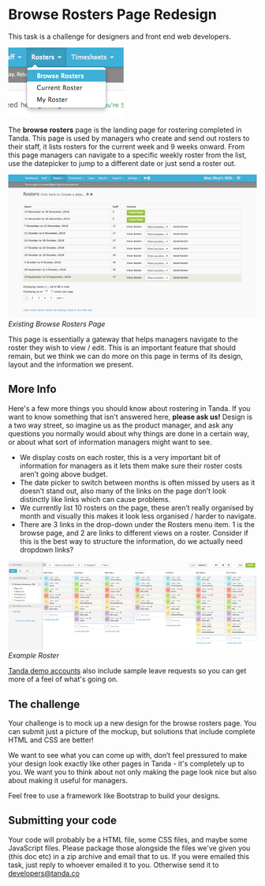 # Browse Rosters Page Redesign

This task is a challenge for designers and front end web developers.

![Rosters Menu](rosters_menu.png)

The **browse rosters** page is the landing page for rostering completed in Tanda. This page is used by managers who create and send out rosters to their staff, it lists rosters for the current week and 9 weeks onward. From this page managers can navigate to a specific weekly roster from the list, use the datepicker to jump to a different date or just send a roster out.

![Current Browse Rosters Page](browse_rosters.png)
_Existing Browse Rosters Page_

This page is essentially a gateway that helps managers navigate to the roster they wish to view / edit. This is an important feature that should remain, but we think we can do more on this page in terms of its design, layout and the information we present.

## More Info

Here's a few more things you should know about rostering in Tanda. If you want to know something that isn't answered here, **please ask us!** Design is a two way street, so imagine us as the product manager, and ask any questions you normally would about why things are done in a certain way, or about what sort of information managers might want to see.

- We display costs on each roster, this is a very important bit of information for managers as it lets them make sure their roster costs aren’t going above budget.
- The date picker to switch between months is often missed by users as it doesn’t stand out, also many of the links on the page don’t look distinctly like links which can cause problems.
- We currently list 10 rosters on the page, these aren’t really organised by month and visually this makes it look less organised / harder to navigate.
- There are 3 links in the drop-down under the Rosters menu item. 1 is the browse page, and 2 are links to different views on a roster. Consider if this is the best way to structure the information, do we actually need dropdown links?

![Example Roster Page](rosters_page.png)
_Example Roster_

[Tanda demo accounts](https://my.tanda.co/try/?utm_source=Github&utm_medium=challenge&utm_campaign=design-front-end) also include sample leave requests so you can get more of a feel of what's going on.

## The challenge

Your challenge is to mock up a new design for the browse rosters page. You can submit just a picture of the mockup, but solutions that include complete HTML and CSS are better!

We want to see what you can come up with, don’t feel pressured to make your design look exactly like other pages in Tanda -  it's completely up to you. We want you to think about not only making the page look nice but also about making it useful for managers.

Feel free to use a framework like Bootstrap to build your designs.

## Submitting your code

Your code will probably be a HTML file, some CSS files, and maybe some JavaScript files. Please package those alongside the files we've given you (this doc etc) in a zip archive and email that to us. If you were emailed this task, just reply to whoever emailed it to you. Otherwise send it to developers@tanda.co
